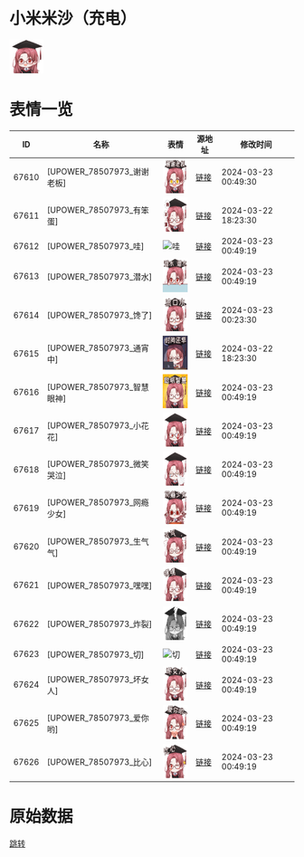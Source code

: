 # 小米米沙（充电）

<img src="./cover.png" height="60" alt="cover" />

# 表情一览

|ID|名称|表情|源地址|修改时间|
|----|----|----|----|----|
|67610|[UPOWER_78507973_谢谢老板]|<img src="./pic/067610_%5BUPOWER_78507973_谢谢老板%5D.png" height="60" alt="谢谢老板"/>|[链接](https://i0.hdslb.com/bfs/garb/ae1acaaf0b2ffc6dc73445f054a843e28e326802.png)|2024-03-23 00:49:30|
|67611|[UPOWER_78507973_有笨蛋]|<img src="./pic/067611_%5BUPOWER_78507973_有笨蛋%5D.png" height="60" alt="有笨蛋"/>|[链接](https://i0.hdslb.com/bfs/garb/c49c52c209d479195afd612d2da1bd72b93eec21.png)|2024-03-22 18:23:30|
|67612|[UPOWER_78507973_哇]|<img src="./pic/067612_%5BUPOWER_78507973_哇%5D.png" height="60" alt="哇"/>|[链接](https://i0.hdslb.com/bfs/garb/45e91197c54a1e009a0b696100259f6e7dc86adc.png)|2024-03-23 00:49:19|
|67613|[UPOWER_78507973_潜水]|<img src="./pic/067613_%5BUPOWER_78507973_潜水%5D.png" height="60" alt="潜水"/>|[链接](https://i0.hdslb.com/bfs/garb/c60f26097b6d3bb9dd90e7b68a7661dc7321af10.png)|2024-03-23 00:49:19|
|67614|[UPOWER_78507973_馋了]|<img src="./pic/067614_%5BUPOWER_78507973_馋了%5D.png" height="60" alt="馋了"/>|[链接](https://i0.hdslb.com/bfs/garb/82a9713d66be3e632bc33116b7a46d846a06ec98.png)|2024-03-23 00:23:30|
|67615|[UPOWER_78507973_通宵中]|<img src="./pic/067615_%5BUPOWER_78507973_通宵中%5D.png" height="60" alt="通宵中"/>|[链接](https://i0.hdslb.com/bfs/garb/0df65cf0a378f6ac4c6f1f2aae234072c7493dde.png)|2024-03-22 18:23:30|
|67616|[UPOWER_78507973_智慧眼神]|<img src="./pic/067616_%5BUPOWER_78507973_智慧眼神%5D.png" height="60" alt="智慧眼神"/>|[链接](https://i0.hdslb.com/bfs/garb/084e1e7d834f1339c3cb0fbf5ee88f5473cfebb1.png)|2024-03-23 00:49:19|
|67617|[UPOWER_78507973_小花花]|<img src="./pic/067617_%5BUPOWER_78507973_小花花%5D.png" height="60" alt="小花花"/>|[链接](https://i0.hdslb.com/bfs/garb/6fcb3ffb8c8cc72ad4f45d113d13a47f4b1a6e24.png)|2024-03-23 00:49:19|
|67618|[UPOWER_78507973_微笑哭泣]|<img src="./pic/067618_%5BUPOWER_78507973_微笑哭泣%5D.png" height="60" alt="微笑哭泣"/>|[链接](https://i0.hdslb.com/bfs/garb/076376be6e236981c0dd4edfd8d885582865bad5.png)|2024-03-23 00:49:19|
|67619|[UPOWER_78507973_网瘾少女]|<img src="./pic/067619_%5BUPOWER_78507973_网瘾少女%5D.png" height="60" alt="网瘾少女"/>|[链接](https://i0.hdslb.com/bfs/garb/c4613002f9e38ea49d2594aeff863ec37929615d.png)|2024-03-23 00:49:19|
|67620|[UPOWER_78507973_生气气]|<img src="./pic/067620_%5BUPOWER_78507973_生气气%5D.png" height="60" alt="生气气"/>|[链接](https://i0.hdslb.com/bfs/garb/f717c4b4453b69c798bf84a3da6ddb5d26c67aec.png)|2024-03-23 00:49:19|
|67621|[UPOWER_78507973_嘿嘿]|<img src="./pic/067621_%5BUPOWER_78507973_嘿嘿%5D.png" height="60" alt="嘿嘿"/>|[链接](https://i0.hdslb.com/bfs/garb/d8b6c664030ce6d8af05450f4f126ddc25c92bfb.png)|2024-03-23 00:49:19|
|67622|[UPOWER_78507973_炸裂]|<img src="./pic/067622_%5BUPOWER_78507973_炸裂%5D.png" height="60" alt="炸裂"/>|[链接](https://i0.hdslb.com/bfs/garb/2732dc1076f49e1638e326709abfcd22d082a571.png)|2024-03-23 00:49:19|
|67623|[UPOWER_78507973_切]|<img src="./pic/067623_%5BUPOWER_78507973_切%5D.png" height="60" alt="切"/>|[链接](https://i0.hdslb.com/bfs/garb/8342e5f032db6e1dbfedb162cab590ea47c08ac1.png)|2024-03-23 00:49:19|
|67624|[UPOWER_78507973_坏女人]|<img src="./pic/067624_%5BUPOWER_78507973_坏女人%5D.png" height="60" alt="坏女人"/>|[链接](https://i0.hdslb.com/bfs/garb/a642d1f2bc6c8a12d498e2f104fbffd5fdca4d24.png)|2024-03-23 00:49:19|
|67625|[UPOWER_78507973_爱你哟]|<img src="./pic/067625_%5BUPOWER_78507973_爱你哟%5D.png" height="60" alt="爱你哟"/>|[链接](https://i0.hdslb.com/bfs/garb/70dd29573b981fcec71e74560ecf4e4048cdf83e.png)|2024-03-23 00:49:19|
|67626|[UPOWER_78507973_比心]|<img src="./pic/067626_%5BUPOWER_78507973_比心%5D.png" height="60" alt="比心"/>|[链接](https://i0.hdslb.com/bfs/garb/1f1339f379acf9225ab5ea20a4aeecb62537a8e5.png)|2024-03-23 00:49:19|

# 原始数据

[跳转](./raw.json)

